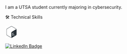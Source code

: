 I am a UTSA student currently majoring in cybersecurity.

:hammer_and_wrench: Technical Skills
<div>
  <img src="https://github.com/devicons/devicon/blob/master/icons/bash/bash-plain.svg" title="Bash" alt="bash" width="40" height="40"/>&nbsp;
</div>
<p> </p>
<div id="badges">
  <a href="www.linkedin.com/in/richard-campbell-215a3111b">
    <img src="https://img.shields.io/badge/LinkedIn-blue?style=for-the-badge&logo=linkedin&logoColor=white" alt="LinkedIn Badge"/>
</div>
